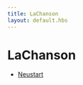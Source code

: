 ```yaml
---
title: LaChanson
layout: default.hbs
---
```


# LaChanson

* [Neustart](/dorfeingang/index?action=start)

